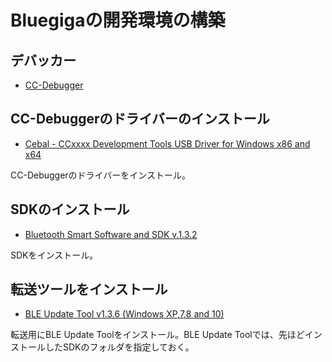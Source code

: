 # Bluegigaの開発環境の構築

## デバッカー

* [CC-Debugger](http://www.tij.co.jp/tool/jp/cc-debugger)

## CC-Debuggerのドライバーのインストール

* [Cebal - CCxxxx Development Tools USB Driver for Windows x86 and x64 ](http://www.ti.com/jp/lit/zip/swrc212) 

CC-Debuggerのドライバーをインストール。

## SDKのインストール

* [Bluetooth Smart Software and SDK v.1.3.2](https://www.bluegiga.com/en-US/products/ble113-bluetooth-smart-module/#login-modal)

SDKをインストール。

## 転送ツールをインストール

* [BLE Update Tool v1.3.6 (Windows XP,7,8 and 10)](https://www.bluegiga.com/en-US/products/ble113-bluetooth-smart-module/#login-modal) 

転送用にBLE Update Toolをインストール。BLE Update Toolでは、先ほどインストールしたSDKのフォルダを指定しておく。